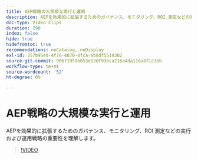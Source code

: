 ```yaml
---
title: AEP戦略の大規模な実行と運用
description: AEPを効果的に拡張するためのガバナンス、モニタリング、ROI 測定などの実行および運用戦略の重要性を理解します。
doc-type: Video Clips
duration: 290
index: false
hide: true
hidefromtoc: true
recommendations: noCatalog, noDisplay
exl-id: 357b95ed-4f76-4870-8fca-6b0df5519302
source-git-commit: 90671959b653e120f93bca216a4da116a8f1c3bb
workflow-type: tm+mt
source-wordcount: '52'
ht-degree: 0%

---
```


# AEP戦略の大規模な実行と運用

AEPを効果的に拡張するためのガバナンス、モニタリング、ROI 測定などの実行および運用戦略の重要性を理解します。

<!-- 62_S655_3442541_289_run-and-operate-strategies-for-aep-at-scale -->
>[!VIDEO](https://video.tv.adobe.com/v/3458330/?learn=on&enablevpops=true)
